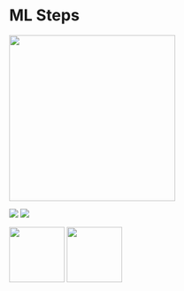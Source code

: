 # ML Steps

<img src="https://i.imgur.com/j8tBtXn.png" height="300" />

![](https://i.imgur.com/KjjyT4G.png) ![](https://i.imgur.com/nQ7LwAv.png)

<img src="https://i.imgur.com/KjjyT4G.png" height="100" />
<img src="https://i.imgur.com/nQ7LwAv.png" height="100" />
